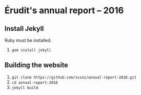 # Érudit's annual report – 2016

## Install Jekyll

Ruby must be installed.

1. `gem install jekyll`

## Building the website

1. `git clone https://github.com/sssoz/annual-report-2016.git`
2. `cd annual-report-2016`
3. `jekyll build`
